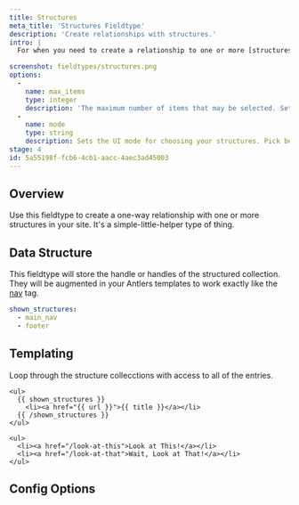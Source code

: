 ```yaml
---
title: Structures
meta_title: 'Structures Fieldtype'
description: 'Create relationships with structures.'
intro: |
  For when you need to create a relationship to one or more [structures](/structures). This could be useful to pick which version of a sidebar or footer to include on a page, or other similar things.

screenshot: fieldtypes/structures.png
options:
  -
    name: max_items
    type: integer
    description: 'The maximum number of items that may be selected. Setting this to `1` will automatically change the UI to a dropdown.'
  -
    name: mode
    type: string
    description: Sets the UI mode for choosing your structures. Pick between `Stack Selector`, `Select Dropdown`, or `Typeahead Field`.
stage: 4
id: 5a55198f-fcb6-4cb1-aacc-4aec3ad45003
---
```

## Overview

Use this fieldtype to create a one-way relationship with one or more structures in your site. It's a simple-little-helper type of thing.

## Data Structure

This fieldtype will store the handle or handles of the structured collection. They will be augmented in your Antlers templates to work exactly like the [nav](/tags/nav) tag.

``` yaml
shown_structures:
  - main_nav
  - footer
  ```

## Templating

Loop through the structure collecctions with access to all of the entries.

```
<ul>
  {{ shown_structures }}
    <li><a href="{{ url }}">{{ title }}</a></li>
  {{ /shown_structures }}
</ul>
```

``` output
<ul>
  <li><a href="/look-at-this">Look at This!</a></li>
  <li><a href="/look-at-that">Wait, Look at That!</a></li>
</ul>
```

## Config Options
